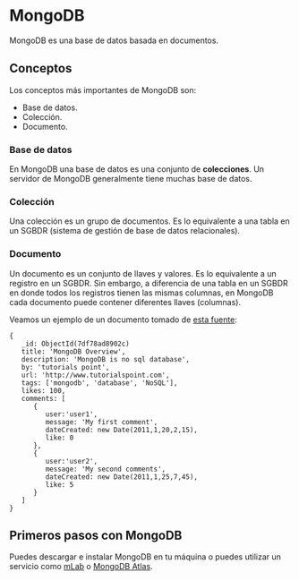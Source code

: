 # MongoDB

MongoDB es una base de datos basada en documentos.

## Conceptos

Los conceptos más importantes de MongoDB son:

* Base de datos.
* Colección.
* Documento.

### Base de datos

En MongoDB una base de datos es una conjunto de **colecciones**. Un servidor de MongoDB generalmente tiene muchas base de datos.

### Colección

Una colección es un grupo de documentos. Es lo equivalente a una tabla en un SGBDR (sistema de gestión de base de datos relacionales).

### Documento

Un documento es un conjunto de llaves y valores. Es lo equivalente a un registro en un SGBDR. Sin embargo, a diferencia de una tabla en un SGBDR en donde todos los registros tienen las mismas columnas, en MongoDB cada documento puede contener diferentes llaves (columnas).

Veamos un ejemplo de un documento tomado de [esta fuente](https://www.tutorialspoint.com/mongodb/mongodb_overview.htm):

```
{
   _id: ObjectId(7df78ad8902c)
   title: 'MongoDB Overview',
   description: 'MongoDB is no sql database',
   by: 'tutorials point',
   url: 'http://www.tutorialspoint.com',
   tags: ['mongodb', 'database', 'NoSQL'],
   likes: 100,
   comments: [
      {
         user:'user1',
         message: 'My first comment',
         dateCreated: new Date(2011,1,20,2,15),
         like: 0
      },
      {
         user:'user2',
         message: 'My second comments',
         dateCreated: new Date(2011,1,25,7,45),
         like: 5
      }
   ]
}
```

## Primeros pasos con MongoDB

Puedes descargar e instalar MongoDB en tu máquina o puedes utilizar un servicio como [mLab](https://mlab.com/) o [MongoDB Atlas](https://www.mongodb.com/cloud/atlas).
